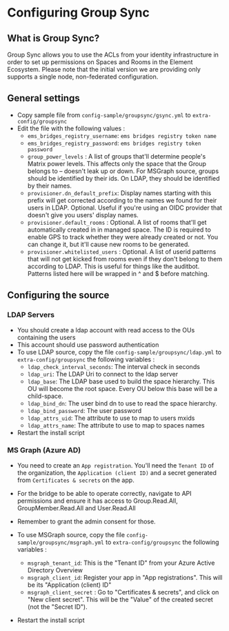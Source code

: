 # Configuring Group Sync

## What is Group Sync?

Group Sync allows you to use the ACLs from your identity infrastructure
in order to set up permissions on Spaces and Rooms in the Element
Ecosystem. Please note that the initial version we are providing
only supports a single node, non-federated configuration.

## General settings

- Copy sample file from `config-sample/groupsync/gsync.yml` to
 `extra-config/groupsync`
- Edit the file with the following values :
  - `ems_bridges_registry_username`: `ems bridges registry token name`
  - `ems_bridges_registry_password`: `ems bridges registry token password`
  - `group_power_levels` : A list of groups that'll determine people's
    Matrix power levels. This affects only the space that the Group belongs
    to – doesn't leak up or down. For MSGraph source, groups should be
    identified by their ids. On LDAP, they should be identified by their names.
  - `provisioner.dn_default_prefix`: Display names starting with this
    prefix will get corrected according to the names we found for their
    users in LDAP. Optional. Useful if you're using an OIDC provider that
    doesn't give you users' display names.
  - `provisioner.default_rooms` : Optional. A list of rooms that'll get
    automatically created in in managed space. The ID is required to enable
    GPS to track whether they were already created or not. You can change it,
    but it'll cause new rooms to be generated.
  - `provisioner.whitelisted_users` : Optional. A list of userid patterns
    that will not get kicked from rooms even if they don't belong to them
    according to LDAP. This is useful for things like the auditbot. Patterns
    listed here will be wrapped in ^ and $ before matching.

## Configuring the source

### LDAP Servers

- You should create a ldap account with read access to the OUs containing
 the users
- This account should use password authentication
- To use LDAP source, copy the file  `config-sample/groupsync/ldap.yml` to
`extra-config/groupsync` the following variables :
  - `ldap_check_interval_seconds`: The interval check in seconds
  - `ldap_uri`: The LDAP Uri to connect to the ldap server
  - `ldap_base`: The LDAP base used to build the space hierarchy. This OU
    will become the root space. Every OU below this base will be a child-space.
  - `ldap_bind_dn`: The user bind dn to use to read the space hierarchy.
  - `ldap_bind_password`: The user password
  - `ldap_attrs_uid`: The attribute to use to map to users mxids
  - `ldap_attrs_name`: The attribute to use to map to spaces names
- Restart the install script

### MS Graph (Azure AD)

- You need to create an `App registration`. You'll need the `Tenant ID` of
 the organization, the `Application (client ID)` and a secret generated from
 `Certificates & secrets` on the app.
- For the bridge to be able to operate correctly, navigate to API permissions
 and ensure it has access to Group.Read.All, GroupMember.Read.All and
 User.Read.All
- Remember to grant the admin consent for those.

- To use MSGraph source, copy the file  `config-sample/groupsync/msgraph.yml`
to `extra-config/groupsync` the following variables :
  - `msgraph_tenant_id`: This is the "Tenant ID" from your Azure Active
   Directory Overview
  - `msgraph_client_id`: Register your app in "App registrations". This
   will be its "Application (client) ID"
  - `msgraph_client_secret` : Go to "Certificates & secrets", and click
   on "New client secret". This will be the "Value" of the created secret
   (not the "Secret ID").

- Restart the install script
